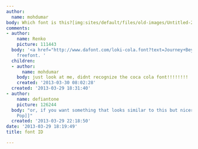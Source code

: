 ```yaml
---
author:
  name: mohdumar
body: Which font is this?[img:sites/default/files/old-images/Untitled-2_4188.jpg]
comments:
- author:
    name: Renko
    picture: 111443
  body: '<a href="http://www.dafont.com/loki-cola.font?text=Journey+Beyond">Loki Cola</a>,
    freefont. '
  children:
  - author:
      name: mohdumar
    body: just look at me, didnt recognize the coca cola font!!!!!!!!
    created: '2013-03-30 08:02:28'
  created: '2013-03-29 18:31:40'
- author:
    name: defiantone
    picture: 126244
  body: "or, if you want something that looks similar to this but nicer:\r\n[[http://www.myfonts.com/fonts/fontmesa/american-pop/|American
    Pop]]"
  created: '2013-03-29 22:18:50'
date: '2013-03-29 18:19:49'
title: font ID

---
```

